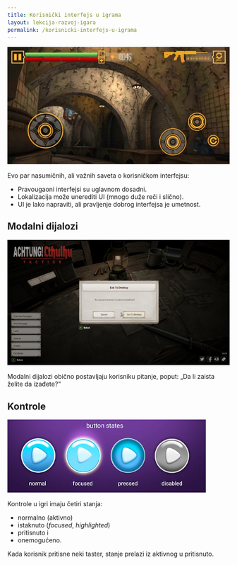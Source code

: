 ```yaml
---
title: Korisnički interfejs u igrama
layout: lekcija-razvoj-igara
permalink: /korisnicki-interfejs-u-igrama
---
```


![](/images/razvoj-igara/game-ui.webp)

Evo par nasumičnih, ali važnih saveta o korisničkom interfejsu:

- Pravougaoni interfejsi su uglavnom dosadni.  
- Lokalizacija može unerediti UI (mnogo duže reči i slično).  
- UI je lako napraviti, ali pravljenje dobrog interfejsa je umetnost.

## Modalni dijalozi

![modal](/images/razvoj-igara/modal.jpg)

Modalni dijalozi obično postavljaju korisniku pitanje, poput: „Da li zaista želite da izađete?“

## Kontrole

![kontrole](/images/razvoj-igara/kontrole.jpg)

Kontrole u igri imaju četiri stanja: 
- normalno (aktivno)
- istaknuto (*focused*, *highlighted*)
- pritisnuto i 
- onemogućeno.  

Kada korisnik pritisne neki taster, stanje prelazi iz aktivnog u pritisnuto.
